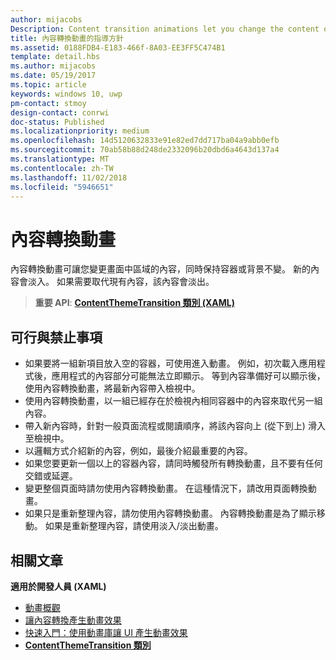 ```yaml
---
author: mijacobs
Description: Content transition animations let you change the content of an area of the screen while keeping the container or background constant. New content fades in. If there is existing content to be replaced, that content fades out.
title: 內容轉換動畫的指導方針
ms.assetid: 0188FDB4-E183-466f-8A03-EE3FF5C474B1
template: detail.hbs
ms.author: mijacobs
ms.date: 05/19/2017
ms.topic: article
keywords: windows 10, uwp
pm-contact: stmoy
design-contact: conrwi
doc-status: Published
ms.localizationpriority: medium
ms.openlocfilehash: 14d5120632833e91e82ed7dd717ba04a9abb0efb
ms.sourcegitcommit: 70ab58b88d248de2332096b20dbd6a4643d137a4
ms.translationtype: MT
ms.contentlocale: zh-TW
ms.lasthandoff: 11/02/2018
ms.locfileid: "5946651"
---
```

# <a name="content-transition-animations"></a>內容轉換動畫



內容轉換動畫可讓您變更畫面中區域的內容，同時保持容器或背景不變。 新的內容會淡入。 如果需要取代現有內容，該內容會淡出。

> **重要 API**: [**ContentThemeTransition 類別 (XAML)**](https://msdn.microsoft.com/library/windows/apps/br243104)

## <a name="dos-and-donts"></a>可行與禁止事項


-   如果要將一組新項目放入空的容器，可使用進入動畫。 例如，初次載入應用程式後，應用程式的內容部分可能無法立即顯示。 等到內容準備好可以顯示後，使用內容轉換動畫，將最新內容帶入檢視中。
-   使用內容轉換動畫，以一組已經存在於檢視內相同容器中的內容來取代另一組內容。
-   帶入新內容時，針對一般頁面流程或閱讀順序，將該內容向上 (從下到上) 滑入至檢視中。
-   以邏輯方式介紹新的內容，例如，最後介紹最重要的內容。
-   如果您要更新一個以上的容器內容，請同時觸發所有轉換動畫，且不要有任何交錯或延遲。
-   變更整個頁面時請勿使用內容轉換動畫。 在這種情況下，請改用頁面轉換動畫。
-   如果只是重新整理內容，請勿使用內容轉換動畫。 內容轉換動畫是為了顯示移動。 如果是重新整理內容，請使用淡入/淡出動畫。



## <a name="related-articles"></a>相關文章

**適用於開發人員 (XAML)**
* [動畫概觀](https://msdn.microsoft.com/library/windows/apps/mt187350)
* [讓內容轉換產生動畫效果](https://msdn.microsoft.com/library/windows/apps/xaml/jj649426)
* [快速入門：使用動畫庫讓 UI 產生動畫效果](https://msdn.microsoft.com/library/windows/apps/xaml/hh452703)
* [**ContentThemeTransition 類別**](https://msdn.microsoft.com/library/windows/apps/br243104)

 

 




